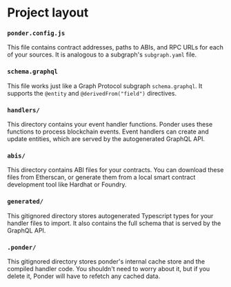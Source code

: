 # Project layout

### `ponder.config.js`

This file contains contract addresses, paths to ABIs, and RPC URLs for each of your sources. It is analogous to a subgraph's `subgraph.yaml` file.

### `schema.graphql`

This file works just like a Graph Protocol subgraph `schema.graphql`. It supports the `@entity` and `@derivedFrom("field")` directives.

### `handlers/`

This directory contains your event handler functions. Ponder uses these functions to process blockchain events. Event handlers can create and update entities, which are served by the autogenerated GraphQL API.

### `abis/`

This directory contains ABI files for your contracts. You can download these files from Etherscan, or generate them from a local smart contract development tool like Hardhat or Foundry.

### `generated/`

This gitignored directory stores autogenerated Typescript types for your handler files to import. It also contains the full schema that is served by the GraphQL API.

### `.ponder/`

This gitignored directory stores ponder's internal cache store and the compiled handler code. You shouldn't need to worry about it, but if you delete it, Ponder will have to refetch any cached data.
